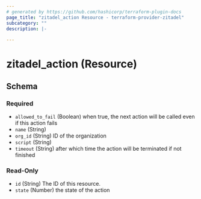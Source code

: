 ```yaml
---
# generated by https://github.com/hashicorp/terraform-plugin-docs
page_title: "zitadel_action Resource - terraform-provider-zitadel"
subcategory: ""
description: |-
  
---
```


# zitadel_action (Resource)





<!-- schema generated by tfplugindocs -->
## Schema

### Required

- `allowed_to_fail` (Boolean) when true, the next action will be called even if this action fails
- `name` (String)
- `org_id` (String) ID of the organization
- `script` (String)
- `timeout` (String) after which time the action will be terminated if not finished

### Read-Only

- `id` (String) The ID of this resource.
- `state` (Number) the state of the action



